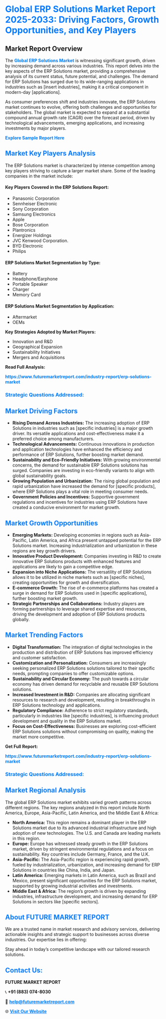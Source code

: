 <h1 style="color: #007BFF;">Global ERP Solutions Market Report 2025-2033: Driving Factors, Growth Opportunities, and Key Players</h1>

<section id="overview">
<h2>Market Report Overview</h2>
<p>The <a href="https://www.futuremarketreport.com/industry-report/erp-solutions-market" style="color: #007BFF; text-decoration: none;"><strong>Global ERP Solutions Market</strong></a> is witnessing significant growth, driven by increasing demand across various industries. This report delves into the key aspects of the ERP Solutions market, providing a comprehensive analysis of its current status, future potential, and challenges. The demand for ERP Solutions has surged due to its wide-ranging applications in industries such as [insert industries], making it a critical component in modern-day [applications].</p>
<p>As consumer preferences shift and industries innovate, the ERP Solutions market continues to evolve, offering both challenges and opportunities for stakeholders. The global market is expected to expand at a substantial compound annual growth rate (CAGR) over the forecast period, driven by technological advancements, emerging applications, and increasing investments by major players.</p>
</section>

<section id="overview">
<p><a href="https://www.futuremarketreport.com/request-sample/reportId=35321" style="color: #007BFF; text-decoration: none;"><strong>Explore Sample Report Here</strong></a></p>
</section>

<section id="key-players">
<h2 style="color: #007BFF;">Market Key Players Analysis</h2>
<p>The ERP Solutions market is characterized by intense competition among key players striving to capture a larger market share. Some of the leading companies in the market include:</p>
<h4>Key Players Covered in the ERP Solutions Report:</h4>
<ul><li>Panasonic Corporation</li><li>Sennheiser Electronic</li><li>Sony Corporation</li><li>Samsung Electronics</li><li>Apple</li><li>Bose Corporation</li><li>Plantronics</li><li>Energizer Holdings</li><li>JVC Kenwood Corporation.</li><li>BYD Electronic</li><li>Philips</li></ul>
<h4>ERP Solutions Market Segmentation by Type:</h4>
<ul><li>Battery</li><li>Headphone/Earphone</li><li>Portable Speaker</li><li>Charger</li><li>Memory Card</li></ul>

<h4>ERP Solutions Market Segmentation by Application:</h4>
<ul><li>Aftermarket</li><li>OEMs</li></ul>
<p><strong>Key Strategies Adopted by Market Players:</strong></p>
<ul>
<li>Innovation and R&D</li>
<li>Geographical Expansion</li>
<li>Sustainability Initiatives</li>
<li>Mergers and Acquisitions</li>
</ul>
</section>

<section>
<p><strong>Read Full Analysis: </strong></p><a href="https://www.futuremarketreport.com/industry-report/erp-solutions-market" style="color: #007BFF; text-decoration: none;"><strong>https://www.futuremarketreport.com/industry-report/erp-solutions-market</strong></a>
<h3 style="color: #007BFF;">Strategic Questions Addressed:</h3>
</section>

<section id="driving-factors">
<h2 style="color: #007BFF;">Market Driving Factors</h2>
<ul>
<li><strong>Rising Demand Across Industries:</strong> The increasing adoption of ERP Solutions in industries such as [specific industries] is a major growth driver. Its versatile applications and cost-effectiveness make it a preferred choice among manufacturers.</li>
<li><strong>Technological Advancements:</strong> Continuous innovations in production and application technologies have enhanced the efficiency and performance of ERP Solutions, further boosting market demand.</li>
<li><strong>Sustainability and Eco-Friendly Initiatives:</strong> With growing environmental concerns, the demand for sustainable ERP Solutions solutions has surged. Companies are investing in eco-friendly variants to align with global sustainability goals.</li>
<li><strong>Growing Population and Urbanization:</strong> The rising global population and rapid urbanization have increased the demand for [specific products], where ERP Solutions plays a vital role in meeting consumer needs.</li>
<li><strong>Government Policies and Incentives:</strong> Supportive government regulations and incentives for industries using ERP Solutions have created a conducive environment for market growth.</li>
</ul>
</section>

<section id="growth-opportunities">
<h2 style="color: #007BFF;">Market Growth Opportunities</h2>
<ul>
<li><strong>Emerging Markets:</strong> Developing economies in regions such as Asia-Pacific, Latin America, and Africa present untapped potential for the ERP Solutions market. Increasing industrialization and urbanization in these regions are key growth drivers.</li>
<li><strong>Innovative Product Development:</strong> Companies investing in R&D to create innovative ERP Solutions products with enhanced features and applications are likely to gain a competitive edge.</li>
<li><strong>Expansion into Niche Applications:</strong> The versatility of ERP Solutions allows it to be utilized in niche markets such as [specific niches], creating opportunities for growth and diversification.</li>
<li><strong>E-commerce Growth:</strong> The rise of e-commerce platforms has created a surge in demand for ERP Solutions used in [specific applications], further boosting market growth.</li>
<li><strong>Strategic Partnerships and Collaborations:</strong> Industry players are forming partnerships to leverage shared expertise and resources, driving the development and adoption of ERP Solutions products globally.</li>
</ul>
</section>

<section id="trending-factors">
<h2 style="color: #007BFF;">Market Trending Factors</h2>
<ul>
<li><strong>Digital Transformation:</strong> The integration of digital technologies in the production and distribution of ERP Solutions has improved efficiency and customer satisfaction.</li>
<li><strong>Customization and Personalization:</strong> Consumers are increasingly seeking personalized ERP Solutions solutions tailored to their specific needs, prompting companies to offer customizable options.</li>
<li><strong>Sustainability and Circular Economy:</strong> The push towards a circular economy has driven demand for recyclable and reusable ERP Solutions solutions.</li>
<li><strong>Increased Investment in R&D:</strong> Companies are allocating significant resources to research and development, resulting in breakthroughs in ERP Solutions technology and applications.</li>
<li><strong>Regulatory Compliance:</strong> Adherence to strict regulatory standards, particularly in industries like [specific industries], is influencing product development and quality in the ERP Solutions market.</li>
<li><strong>Focus on Cost-Effectiveness:</strong> Businesses are exploring cost-efficient ERP Solutions solutions without compromising on quality, making the market more competitive.</li>
</ul>
</section>

<section>
<p><strong>Get Full Report: </strong></p><a href="https://www.futuremarketreport.com/industry-report/erp-solutions-market" style="color: #007BFF; text-decoration: none;"><strong>https://www.futuremarketreport.com/industry-report/erp-solutions-market</strong></a>
<h3 style="color: #007BFF;">Strategic Questions Addressed:</h3>
</section>


<section id="regional-analysis">
<h2 style="color: #007BFF;">Market Regional Analysis</h2>
<p>The global ERP Solutions market exhibits varied growth patterns across different regions. The key regions analyzed in this report include North America, Europe, Asia-Pacific, Latin America, and the Middle East & Africa:</p>
<ul>
<li><strong>North America:</strong> This region remains a dominant player in the ERP Solutions market due to its advanced industrial infrastructure and high adoption of new technologies. The U.S. and Canada are leading markets in this region.</li>
<li><strong>Europe:</strong> Europe has witnessed steady growth in the ERP Solutions market, driven by stringent environmental regulations and a focus on sustainability. Key countries include Germany, France, and the U.K.</li>
<li><strong>Asia-Pacific:</strong> The Asia-Pacific region is experiencing rapid growth, fueled by industrialization, urbanization, and increasing demand for ERP Solutions in countries like China, India, and Japan.</li>
<li><strong>Latin America:</strong> Emerging markets in Latin America, such as Brazil and Mexico, present significant opportunities for the ERP Solutions market, supported by growing industrial activities and investments.</li>
<li><strong>Middle East & Africa:</strong> The region’s growth is driven by expanding industries, infrastructure development, and increasing demand for ERP Solutions in sectors like [specific sectors].</li>
</ul>
</section>

<footer>
<h2 style="color: #007BFF;">About FUTURE MARKET REPORT</h2>
<p>We are a trusted name in market research and advisory services, delivering actionable insights and strategic support to businesses across diverse industries. Our expertise lies in offering:</p>

<p>Stay ahead in today’s competitive landscape with our tailored research solutions.</p>

<h2 style="color: #007BFF;">Contact Us:</h2>
<p><strong>FUTURE MARKET REPORT</strong></p>
<p>📞 <strong>+91 (883) 074-8030</strong></p>
<p>📧 <strong><a href="mailto:help@futuremarketreport.com" style="color: #007BFF;">help@futuremarketreport.com</a></strong></p>
<p>🌐 <strong><a href="https://www.futuremarketreport.com/" style="color: #007BFF;">Visit Our Website</a></strong></p>
</footer>